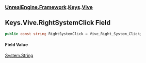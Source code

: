 ### [UnrealEngine.Framework](UnrealEngine_Framework.md 'UnrealEngine.Framework').[Keys](Keys.md 'UnrealEngine.Framework.Keys').[Vive](Keys_Vive.md 'UnrealEngine.Framework.Keys.Vive')
## Keys.Vive.RightSystemClick Field
```csharp
public const string RightSystemClick = Vive_Right_System_Click;
```
#### Field Value
[System.String](https://docs.microsoft.com/en-us/dotnet/api/System.String 'System.String')
